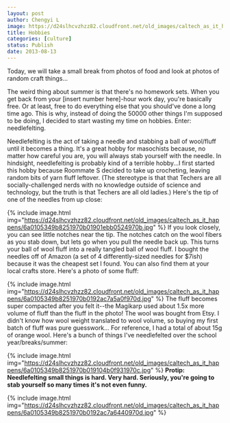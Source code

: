 ```yaml
---
layout: post
author: Chengyi L
image: https://d24slhcvzhzz82.cloudfront.net/old_images/caltech_as_it_happens/6a0105349b8251970b0192ac56a4b9970d.jpg
title: Hobbies
categories: [culture]
status: Publish
date: 2013-08-13
---
```


Today, we will take a small break from photos of food and look at photos of random craft things...

The weird thing about summer is that there's no homework sets. When you get 
back from your [insert number here]-hour work day, you're basically 
free. Or at least, free to do everything else that you should've done a long time ago. This is why, instead of doing the 50000 other things I'm supposed to be doing, I decided to start wasting my time on hobbies. 
 Enter: needlefelting.

Needlefelting is the act of taking a needle and stabbing a ball of wool/fluff until it becomes a thing. It's a great hobby for masochists because, no matter how careful you are, you will always stab yourself with the needle. In hindsight, needlefelting is probably kind of a terrible hobby...I first started this hobby because Roommate S decided to take up crocheting, leaving random bits of yarn fluff leftover. (The stereotype is that that Techers are all socially-challenged nerds 
with no knowledge outside of science and technology, but the truth is 
that Techers are all old ladies.)
Here's the tip of one of the needles from up close:


{% include image.html img="https://d24slhcvzhzz82.cloudfront.net/old_images/caltech_as_it_happens/6a0105349b8251970b01901ebb0524970b.jpg" %}
If you look closely, you can see little notches near the tip. The notches catch on the wool fibers as you stab down, but lets go when you pull the needle back up. This turns your ball of wool fluff into a really tangled ball of wool fluff. I bought the needles off of Amazon (a set of 4 differently-sized needles for $7ish) because it was the cheapest set I found. You can also find them at your local crafts store. 
Here's a photo of some fluff: 


{% include image.html img="https://d24slhcvzhzz82.cloudfront.net/old_images/caltech_as_it_happens/6a0105349b8251970b0192ac7a5a0f970d.jpg" %}
The fluff becomes super compacted after you felt it--the Magikarp used about 1.5x more volume of fluff than the fluff in the photo! The wool was bought from Etsy. I didn't know how wool weight translated to wool volume, so buying my first batch of fluff was pure guesswork... For reference, I had a total of about 15g of orange wool. 
Here's a bunch of things I've needlefelted over the school year/breaks/summer: 


{% include image.html img="https://d24slhcvzhzz82.cloudfront.net/old_images/caltech_as_it_happens/6a0105349b8251970b019104b0f931970c.jpg" %}
**Protip: Needlefelting small things is hard. Very hard. Seriously, you're going to stab yourself so many times it's not even funny.**


{% include image.html img="https://d24slhcvzhzz82.cloudfront.net/old_images/caltech_as_it_happens/6a0105349b8251970b0192ac7a6440970d.jpg" %}
